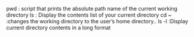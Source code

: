 pwd : script that prints the absolute path name of the current working directory
ls : Display the contents list of your current directory
cd ~ :changes the working directory to the user’s home directory..
ls -l :Display current directory contents in a long format
